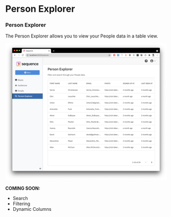 # Person Explorer

### Person Explorer

The Person Explorer allows you to view your People data in a table view.

![](../.gitbook/assets/image%20%289%29%20%281%29%20%281%29.png)

**COMING SOON:**

* Search
* Filtering
* Dynamic Columns

